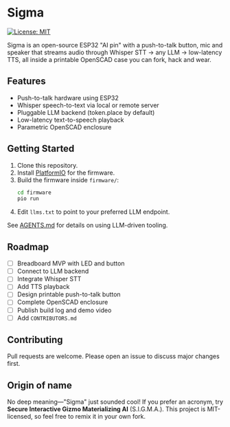 # Sigma

[![License: MIT](https://img.shields.io/badge/License-MIT-blue.svg)](LICENSE)

Sigma is an open-source ESP32 "AI pin" with a push-to-talk button, mic and speaker that streams audio through Whisper STT → any LLM → low-latency TTS, all inside a printable OpenSCAD case you can fork, hack and wear.

## Features
- Push-to-talk hardware using ESP32
- Whisper speech-to-text via local or remote server
- Pluggable LLM backend (token.place by default)
- Low-latency text-to-speech playback
- Parametric OpenSCAD enclosure

## Getting Started
1. Clone this repository.
2. Install [PlatformIO](https://platformio.org/) for the firmware.
3. Build the firmware inside `firmware/`:
   ```bash
   cd firmware
   pio run
   ```
4. Edit `llms.txt` to point to your preferred LLM endpoint.

See [AGENTS.md](AGENTS.md) for details on using LLM-driven tooling.

## Roadmap
- [ ] Breadboard MVP with LED and button
- [ ] Connect to LLM backend
- [ ] Integrate Whisper STT
- [ ] Add TTS playback
- [ ] Design printable push-to-talk button
- [ ] Complete OpenSCAD enclosure
- [ ] Publish build log and demo video
- [ ] Add `CONTRIBUTORS.md`

## Contributing
Pull requests are welcome. Please open an issue to discuss major changes first.

## Origin of name
No deep meaning—"Sigma" just sounded cool! If you prefer an acronym, try **Secure Interactive Gizmo Materializing AI** (S.I.G.M.A.). This project is MIT-licensed, so feel free to remix it in your own fork.
